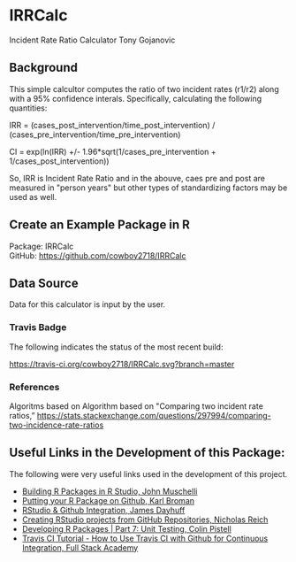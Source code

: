 # IRRCalc
Incident Rate Ratio Calculator
Tony Gojanovic


## Background

This simple calcultor computes the ratio of two incident rates (r1/r2) along with a 95% confidence interals.  Specifically, calculating the following quantities:

IRR = (cases_post_intervention/time_post_intervention) / (cases_pre_intervention/time_pre_intervention)

CI = exp(ln(IRR) +/- 1.96*sqrt(1/cases_pre_intervention + 1/cases_post_intervention))

So, IRR is Incident Rate Ratio and in the abouve, caes pre and post are measured in "person years" but other types of standardizing factors may be used as well.

## Create an Example Package in R 

Package: IRRCalc  
GitHub:  https://github.com/cowboy2718/IRRCalc

## Data Source

Data for this calculator is input by the user.

### Travis Badge

The following indicates the status of the most recent build:

https://travis-ci.org/cowboy2718/IRRCalc.svg?branch=master

### References

Algoritms based on Algorithm based on "Comparing two incident rate ratios,” https://stats.stackexchange.com/questions/297994/comparing-two-incidence-rate-ratios

## Useful Links in the Development of this Package:

The following were very useful links used in the development of this project.

* [Building R Packages in R Studio, John Muschelli](https://www.youtube.com/watch?v=OIirKRgIsdc) 
* [Putting your R Package on Github, Karl Broman](http://kbroman.org/pkg_primer/pages/github.html) 
* [RStudio & Github Integration, James Dayhuff](https://www.youtube.com/watch?v=E2d91v1Twcc&t=597s) 
* [Creating RStudio projects from GitHub Repositories, Nicholas Reich ](https://www.youtube.com/watch?v=YxZ8J2rqhEM) 
* [Developing R Packages | Part 7: Unit Testing, Colin Pistell](https://www.youtube.com/watch?v=u2KDSY_8Ay4) 
* [Travis CI Tutorial - How to Use Travis CI with Github for Continuous Integration, Full Stack Academy](https://www.youtube.com/watch?v=Uft5KBimzyk)